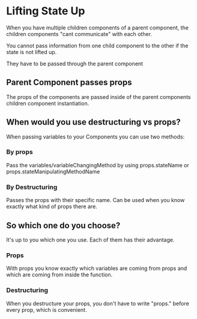 # Lifting State Up

When you have multiple children components of a parent component, the children components "cant communicate" with each other.

You cannot pass information from one child component to the other if the state is not lifted up.

They have to be passed through the parent component

## Parent Component passes props

The props of the components are passed inside of the parent components children component instantiation.

## When would you use destructuring vs props?

When passing variables to your Components you can use two methods:

### By props

Pass the variables/variableChangingMethod by using props.stateName or props.stateManipulatingMethodName

### By Destructuring

Passes the props with their specific name. Can be used when you know exactly what kind of props there are.

## So which one do you choose?

It's up to you which one you use. Each of them has their advantage.

### Props

With props you know exactly which variables are coming from props and which are coming from inside the function.

### Destructuring

When you destructure your props, you don't have to write "props." before every prop, which is convenient.
